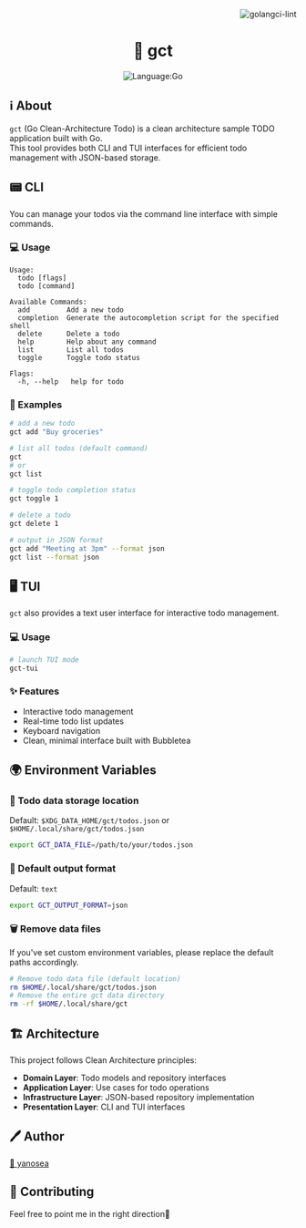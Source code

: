 <div align="right">

![golangci-lint](https://github.com/yanosea/gct/actions/workflows/golangci-lint.yml/badge.svg)

</div>

<div align="center">

# 📝 gct

![Language:Go](https://img.shields.io/static/v1?label=Language&message=Go&color=blue&style=flat-square)

</div>

## ℹ️ About

`gct` (Go Clean-Architecture Todo) is a clean architecture sample TODO application built with Go.  
This tool provides both CLI and TUI interfaces for efficient todo management with JSON-based storage.

## 📟 CLI

You can manage your todos via the command line interface with simple commands.

### 💻 Usage

```
Usage:
  todo [flags]
  todo [command]

Available Commands:
  add         Add a new todo
  completion  Generate the autocompletion script for the specified shell
  delete      Delete a todo
  help        Help about any command
  list        List all todos
  toggle      Toggle todo status

Flags:
  -h, --help   help for todo
```

### 📝 Examples

```sh
# add a new todo
gct add "Buy groceries"

# list all todos (default command)
gct
# or
gct list

# toggle todo completion status
gct toggle 1

# delete a todo
gct delete 1

# output in JSON format
gct add "Meeting at 3pm" --format json
gct list --format json
```

## 🖥️ TUI

`gct` also provides a text user interface for interactive todo management.

### 💻 Usage

```sh
# launch TUI mode
gct-tui
```

### ✨ Features

- Interactive todo management
- Real-time todo list updates
- Keyboard navigation
- Clean, minimal interface built with Bubbletea

## 🌍 Environment Variables

### 📁 Todo data storage location

Default: `$XDG_DATA_HOME/gct/todos.json` or `$HOME/.local/share/gct/todos.json`

```sh
export GCT_DATA_FILE=/path/to/your/todos.json
```

### 📝 Default output format

Default: `text`

```sh
export GCT_OUTPUT_FORMAT=json
```

### 🗑️ Remove data files

If you've set custom environment variables, please replace the default paths accordingly.

```sh
# Remove todo data file (default location)
rm $HOME/.local/share/gct/todos.json
# Remove the entire gct data directory
rm -rf $HOME/.local/share/gct
```

## 🏗️ Architecture

This project follows Clean Architecture principles:

- **Domain Layer**: Todo models and repository interfaces
- **Application Layer**: Use cases for todo operations
- **Infrastructure Layer**: JSON-based repository implementation
- **Presentation Layer**: CLI and TUI interfaces

## 🖊️ Author

[🏹 yanosea](https://github.com/yanosea)

## 🤝 Contributing

Feel free to point me in the right direction🙏

